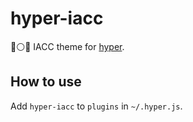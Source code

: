 # hyper-iacc

🔴⚪️🔴 IACC theme for [hyper](https://hyper.is/).

## How to use

Add `hyper-iacc` to `plugins` in `~/.hyper.js`.
